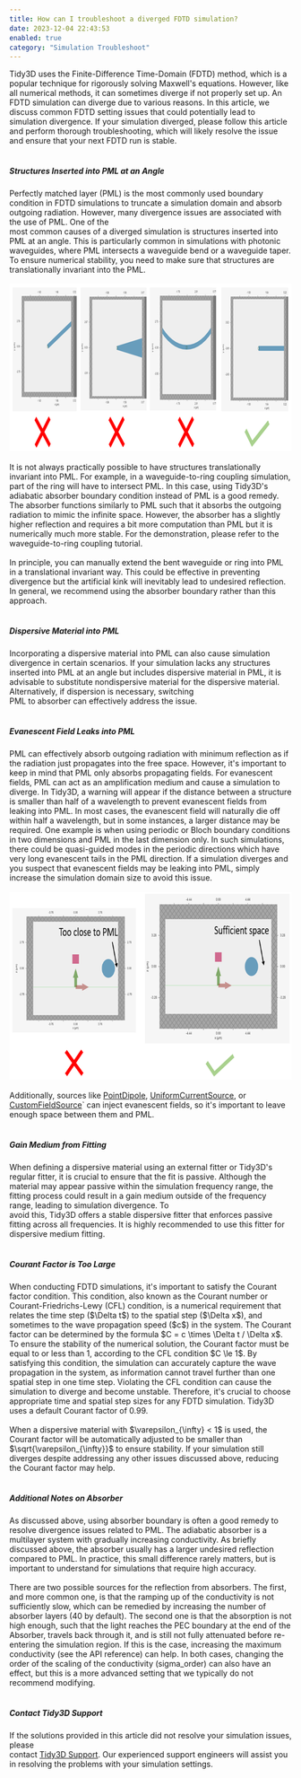```yaml
---
title: How can I troubleshoot a diverged FDTD simulation?
date: 2023-12-04 22:43:53
enabled: true
category: "Simulation Troubleshoot"
---
```

<div>Tidy3D uses the Finite-Difference Time-Domain (FDTD) method, which is a popular technique for rigorously solving Maxwell's equations. However, like all numerical methods, it can sometimes diverge if not properly set up. An FDTD simulation can diverge due to various reasons. In this article, we discuss common FDTD setting issues that could potentially lead to simulation divergence. If your simulation diverged, please follow this article and perform thorough troubleshooting, which will likely resolve the issue and ensure that your next FDTD run is stable.</div>

<div> </div>

<div><h5>Structures Inserted into PML at an Angle</h5><div><div>Perfectly matched layer (PML) is the most commonly used boundary condition in FDTD simulations to truncate a simulation domain and absorb outgoing radiation. However, many divergence issues are associated with the use of PML. One of the</div><div>most common causes of a diverged simulation is structures inserted into PML at an angle. This is particularly common in simulations with photonic waveguides, where PML intersects a waveguide bend or a waveguide taper. To ensure numerical stability, you need to make sure that structures are translationally invariant into the PML.</div><div> </div><div><img width="975" height="298" src="./img/diverged-fdtd-simulation.png" /></div><div> </div><div>It is not always practically possible to have structures translationally invariant into PML. For example, in a waveguide-to-ring coupling simulation, part of the ring will have to intersect PML. In this case, using Tidy3D's adiabatic absorber boundary condition instead of PML is a good remedy. The absorber functions similarly to PML such that it absorbs the outgoing radiation to mimic the infinite space. However, the absorber has a slightly higher reflection and requires a bit more computation than PML but it is numerically much more stable. For the demonstration, please refer to the waveguide-to-ring coupling tutorial.</div><div> </div><div>In principle, you can manually extend the bent waveguide or ring into PML in a translational invariant way. This could be effective in preventing divergence but the artificial kink will inevitably lead to undesired reflection. In general, we recommend using the absorber boundary rather than this approach.</div><div> </div><div><h5>Dispersive Material into PML</h5><div>Incorporating a dispersive material into PML can also cause simulation divergence in certain scenarios. If your simulation lacks any structures inserted into PML at an angle but includes dispersive material in PML, it is advisable to substitute nondispersive material for the dispersive material. Alternatively, if dispersion is necessary, switching</div><div>PML to absorber can effectively address the issue.</div><div> </div><div><h5>Evanescent Field Leaks into PML</h5><div>PML can effectively absorb outgoing radiation with minimum reflection as if the radiation just propagates into the free space. However, it's important to keep in mind that PML only absorbs propagating fields. For evanescent fields, PML can act as an amplification medium and cause a simulation to diverge. In Tidy3D, a warning will appear if the distance between a structure is smaller than half of a wavelength to prevent evanescent fields from leaking into PML. In most cases, the evanescent field will naturally die off within half a wavelength, but in some instances, a larger distance may be required. One example is when using periodic or Bloch boundary conditions in two dimensions and PML in the last dimension only. In such simulations, there could be quasi-guided modes in the periodic directions which have very long evanescent tails in the PML direction. If a simulation diverges and you suspect that evanescent fields may be leaking into PML, simply increase the simulation domain size to avoid this issue.</div><div> </div><div><img width="719" height="334" src="./img/diverged-fdtd-simulation1.png" /></div><div> </div><div>Additionally, sources like <a target="_blank" rel="noopener" href="https://docs.flexcompute.com/projects/tidy3d/en/latest/api/_autosummary/tidy3d.PointDipole.html#tidy3d.PointDipole">PointDipole</a>, <a target="_blank" rel="noopener" href="https://docs.flexcompute.com/projects/tidy3d/en/latest/api/_autosummary/tidy3d.UniformCurrentSource.html#tidy3d.UniformCurrentSource">UniformCurrentSource</a>, or <a target="_blank" rel="noopener" href="https://docs.flexcompute.com/projects/tidy3d/en/latest/api/_autosummary/tidy3d.CustomFieldSource.html#tidy3d.CustomFieldSource">CustomFieldSource</a>` can inject evanescent fields, so it's important to leave enough space between them and PML.</div><div> </div><div><h5>Gain Medium from Fitting</h5><div>When defining a dispersive material using an external fitter or Tidy3D's regular fitter, it is crucial to ensure that the fit is passive. Although the material may appear passive within the simulation frequency range, the fitting process could result in a gain medium outside of the frequency range, leading to simulation divergence. To</div><div>avoid this, Tidy3D offers a stable dispersive fitter that enforces passive fitting across all frequencies. It is highly recommended to use this fitter for dispersive medium fitting.</div><div> </div><div><h5>Courant Factor is Too Large</h5><div>When conducting FDTD simulations, it's important to satisfy the Courant factor condition. This condition, also known as the Courant number or Courant-Friedrichs-Lewy (CFL) condition, is a numerical requirement that relates the time step ($\Delta t$) to the spatial step ($\Delta x$), and sometimes to the wave propagation speed ($c$) in the system. The Courant factor can be determined by the formula $C = c \times \Delta t / \Delta x$. To ensure the stability of the numerical solution, the Courant factor must be equal to or less than 1, according to the CFL condition $C \le 1$. By satisfying this condition, the simulation can accurately capture the wave propagation in the system, as information cannot travel further than one spatial step in one time step. Violating the CFL condition can cause the simulation to diverge and become unstable. Therefore, it's crucial to choose appropriate time and spatial step sizes for any FDTD simulation. Tidy3D uses a default Courant factor of 0.99.</div><div> </div><div>When a dispersive material with $\varepsilon_{\infty} &lt; 1$ is used, the Courant factor will be automatically adjusted to be smaller than $\sqrt{\varepsilon_{\infty}}$ to ensure stability. If your simulation still diverges despite addressing any other issues discussed above, reducing the Courant factor may help.</div><div> </div><h5>Additional Notes on Absorber</h5><div>As discussed above, using absorber boundary is often a good remedy to resolve divergence issues related to PML. The adiabatic absorber is a multilayer system with gradually increasing conductivity. As briefly discussed above, the absorber usually has a larger undesired reflection compared to PML. In practice, this small difference rarely matters, but is important to understand for simulations that require high accuracy.</div><div> </div><div>There are two possible sources for the reflection from absorbers. The first, and more common one, is that the ramping up of the conductivity is not sufficiently slow, which can be remedied by increasing the number of absorber layers (40 by default). The second one is that the absorption is not high enough, such that the light reaches the PEC boundary at the end of the Absorber, travels back through it, and is still not fully attenuated before re-entering the simulation region. If this is the case, increasing the maximum conductivity (see the API reference) can help. In both cases, changing the order of the scaling of the conductivity (sigma_order) can also have an effect, but this is a more advanced setting that we typically do not recommend modifying.</div><div> </div><h5>Contact Tidy3D Support</h5><div>If the solutions provided in this article did not resolve your simulation issues, please</div><div>contact <a href="https://www.flexcompute.com/tidy3d/technical-support/">Tidy3D Support</a>. Our experienced support engineers will assist you in resolving the problems with your simulation settings.</div></div></div></div></div></div></div>
